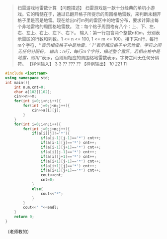 >  扫雷游戏地雷数计算
【问题描述】
扫雷游戏是一款十分经典的单机小游戏。它的精髓在于，通过已翻开格子所提示的周围格地雷数，来判断未翻开格子里是否是地雷。现在给出n行m列的雷区中的地雷分布，要求计算出每个非地雷格的周围格地雷数。
注：每个格子周围格有八个：上、下、左、右、左上、右上、左下、右下。
输入：第一行包含两个整数n和m，分别表示雷区的行数和列数。1 <= n <= 100, 1 <= m <= 100。接下来n行，每行m个字符，‘*’表示相应格子中是地雷，‘？’表示相应格子中无地雷。字符之间无任何分隔符。
输出：n行，每行m个字符，描述整个雷区。若相应格中是地雷，则用‘*’表示，否则用相应的周围格地雷数表示。字符之间无任何分隔符。
【样例输入】
3 3
*??
???
?*?
【样例输出】
*10
221
1*1

```cpp
#include <iostream>
using namespace std;
int main(){
    int n,m,cnt=0;
    char a[102][102];
    cin>>n>>m;
    for(int i=0;i<n;i++){
        for(int j=0;j<m;j++){
            cin>>a[i][j];
        } 
    }         
    for(int i=0;i<n;i++){
        for(int j=0;j<m;j++){
            if(a[i][j]!='*'){
                if(a[i-1][j-1]=='*') cnt++;
                if(a[i-1][j]=='*') cnt++;
                if(a[i-1][j+1]=='*') cnt++;
                if(a[i][j-1]=='*') cnt++;
                if(a[i][j+1]=='*') cnt++;
                if(a[i+1][j-1]=='*') cnt++;
                if(a[i+1][j]=='*') cnt++;
                if(a[i+1][j+1]=='*') cnt++;
                cout<<cnt;
                cnt=0;
            }
            else{
                cout<<"*";
            } 
        }
        cout<<" "<<endl;
    }    
    return 0;
}
```
（老师教的）
